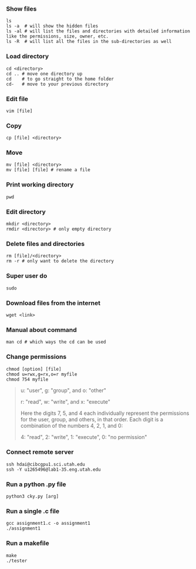 ### Show files
```
ls
ls -a  # will show the hidden files
ls -al # will list the files and directories with detailed information like the permissions, size, owner, etc.
ls -R  # will list all the files in the sub-directories as well
```
### Load directory
```
cd <directory>
cd .. # move one directory up
cd    # to go straight to the home folder
cd-   # move to your previous directory
```
### Edit file
```
vim [file]
```
### Copy
```
cp [file] <directory>
```
### Move
```
mv [file] <directory>
mv [file] [file] # rename a file
```
### Print working directory
```
pwd
```
### Edit directory
```
mkdir <directory>
rmdir <directory> # only empty directory
```
### Delete files and directories
```
rm [file]/<directory>
rm -r # only want to delete the directory
```
### Super user do 
```
sudo
```
### Download files from the internet 
```
wget <link>
```
### Manual about command
```
man cd # which ways the cd can be used
```
### Change permissions
```
chmod [option] [file]
chmod u=rwx,g=rx,o=r myfile
chmod 754 myfile
```
>u: "user", g: "group", and o: "other"
>
>r: "read", w: "write", and x: "execute"
>
> Here the digits 7, 5, and 4 each individually represent the permissions for the user, group, and others, in that order. Each digit is a combination of the numbers 4, 2, 1, and 0:
>
>4: "read", 2: "write", 1: "execute", 0: "no permission"
### Connect remote server
```
ssh hdai@cibcgpu1.sci.utah.edu
ssh -Y u1265496@lab1-35.eng.utah.edu
```
### Run a python .py file
```
python3 cky.py [arg]
```
### Run a single .c file
```
gcc assignment1.c -o assignment1
./assignment1
```
### Run a makefile
```
make
./tester
```